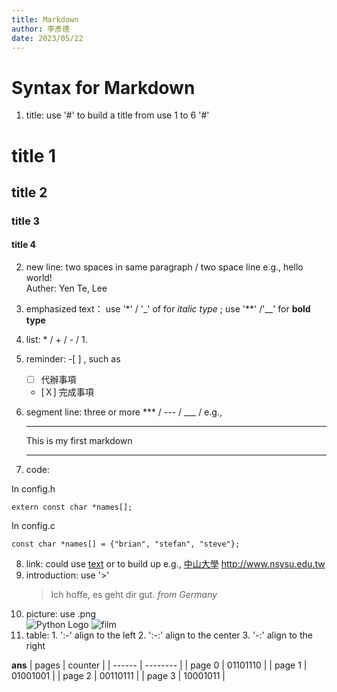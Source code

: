 ```yaml
---
title: Markdown
author: 李彥德
date: 2023/05/22
---
```

# Syntax for Markdown #

1. title: use '#' to build a title from use 1 to 6 '#'
# title 1
## title 2
### title 3
#### title 4


2. new line: two spaces in same paragraph / two space line
   e.g., 
   hello world!  
   Auther: Yen Te, Lee
3. emphasized text： use '\*' / '_' of for *italic type* ; use '\*\*' /'__' for **bold type** 
   
4. list: \* / + / - / 1. 
5. reminder: -[  ] , such as 
   - [   ] 代辦事項
   - [Ｘ] 完成事項
6. segment line: three or more *** / --- / ___ /
   e.g.,
   ***
   This is my first markdown
   ***
7. code:
   
In config.h
```
extern const char *names[];
```
In config.c
```
const char *names[] = {"brian", "stefan", "steve"};
```

8. link: could use [text](link "title") or <link> to build up
    e.g.,
    [中山大學](http://www.nsysu.edu.tw/ "Link to NSYSU")
    <http://www.nsysu.edu.tw>
9.  introduction: use '>'
    > Ich hoffe, es geht dir gut.
    *from Germany*
10. picture: use .png  
    ![Python Logo](https://www.python.org/static/community_logos/python-logo-master-v3-TM.png "Python Logo")
    ![film](fuji_industrial100_expired_2.png "fuji_industrial100_expired")
11.  table: 
    1. ':-'  align to the left
    2. ':-:' align to the center
    3. '-:'  align to the right


__ans__
| pages  | counter  |
| ------ | -------- |
| page 0 | 01101110 |
| page 1 | 01001001 |
| page 2 | 00110111 |
| page 3 | 10001011 |

